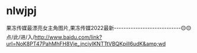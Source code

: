 # nlwjpj
果冻传媒最漂亮女主角图片,果冻传媒2022最新----------------------------🟡🟡点/此/进/入/http://www.baidu.com/link?url=NoK8PT47PahMhFH8Vie_jnciyIKNTTtVBQKpill6udK&amp;wd
